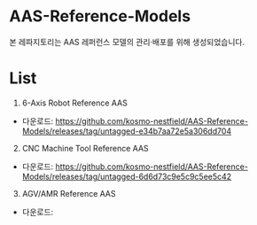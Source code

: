 # AAS-Reference-Models
본 레파지토리는 AAS 레퍼런스 모델의 관리·배포를 위해 생성되었습니다.

# List
1. 6-Axis Robot Reference AAS
 - 다운로드: https://github.com/kosmo-nestfield/AAS-Reference-Models/releases/tag/untagged-e34b7aa72e5a306dd704

2. CNC Machine Tool Reference AAS
 - 다운로드: https://github.com/kosmo-nestfield/AAS-Reference-Models/releases/tag/untagged-6d6d73c9e5c9c5ee5c42

3. AGV/AMR Reference AAS
 - 다운로드: 
